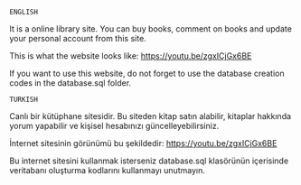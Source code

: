     ENGLISH
It is a online library site. You can buy books, comment on books and update your personal account from this site.

This is what the website looks like: https://youtu.be/zgxICjGx6BE

If you want to use this website, do not forget to use the database creation codes in the database.sql folder.

    TURKISH
Canlı bir kütüphane sitesidir. Bu siteden kitap satın alabilir, kitaplar hakkında yorum yapabilir ve kişisel hesabınızı güncelleyebilirsiniz.

İnternet sitesinin görünümü bu şekildedir: https://youtu.be/zgxICjGx6BE

Bu internet sitesini kullanmak isterseniz database.sql klasörünün içerisinde veritabanı oluşturma kodlarını kullanmayı unutmayın.
